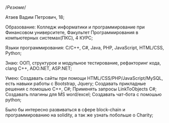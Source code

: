 /*Резюме*/

Атаев Вадим Петрович, 18;

Образование: 
	Колледж информатики и программирование при Финансовом университете, 
	Факультет Программирования в компьютерных системах(ПКС), 4 КУРС;

Языки программирования: C/C++, C#, Java, PHP, JavaScript, HTML/CSS, Python;

Знаю:
	ООП, структурое и модульное тестирование, рефакторинг кода, clang C++, 
	ADO.NET, ASP.NET;

Умею: 
	Создавать сайты при помощи HTML/CSS/PHP/JavaScript/MySQL, есть навыки работы с Bootstrap, Jquery;
	Создавать прикладные решения с помошью C++, C#;
	Применять запросы LinkToObjects C#;
	Создавать плагины для MS word/excel;
	Создавать чат-бота с помошью python;

Было бы интересно развиваться в сфере block-chain и программированию на solidity,
а так же узнать побольше о Charity;